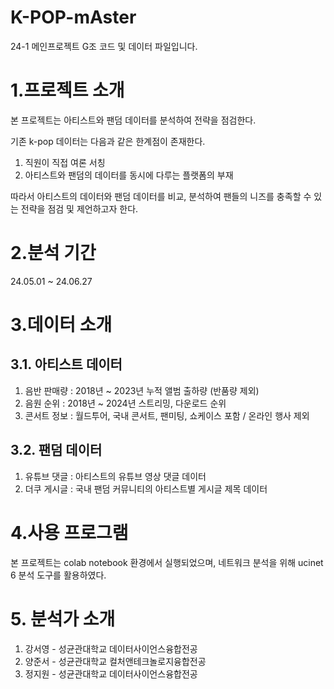 # K-POP-mAster
<p>24-1 메인프로젝트 G조 코드 및 데이터 파일입니다.</p>
<h1>1.프로젝트 소개</h1>
  <p>본 프로젝트는 아티스트와 팬덤 데이터를 분석하여 전략을 점검한다. </p>
  <p>기존 k-pop 데이터는 다음과 같은 한계점이 존재한다.</p>
  <ol>
    <li>직원이 직접 여론 서칭</li>
    <li>아티스트와 팬덤의 데이터를 동시에 다루는 플랫폼의 부재</li>
  </ol>
  <p>따라서 아티스트의 데이터와 팬덤 데이터를 비교, 분석하여 팬들의 니즈를 충족할 수 있는 전략을 점검 및 제언하고자 한다.</p>

<h1>2.분석 기간</h1>
  <p>24.05.01 ~ 24.06.27</p>

<h1>3.데이터 소개</h1>
  <h2>3.1. 아티스트 데이터</h2>
  <ol>
    <li>음반 판매량 : 2018년 ~ 2023년 누적 앨범 출하량 (반품량 제외) </li>
    <li>음원 순위 : 2018년 ~ 2024년 스트리밍, 다운로드 순위</li>
    <li>콘서트 정보 : 월드투어, 국내 콘서트, 팬미팅, 쇼케이스 포함 / 온라인 행사 제외 </li>
  </ol>
  <h2>3.2. 팬덤 데이터</h2>
  <ol>
    <li>유튜브 댓글 : 아티스트의 유튜브 영상 댓글 데이터</li>
    <li>더쿠 게시글 : 국내 팬덤 커뮤니티의 아티스트별 게시글 제목 데이터</li>
  </ol>

<h1>4.사용 프로그램</h1>
  <p> 본 프로젝트는 colab notebook 환경에서 실행되었으며, 네트워크 분석을 위해 ucinet 6 분석 도구를 활용하였다.</p>

<h1>5. 분석가 소개</h1>
  <ol>
    <li>강서영 - 성균관대학교 데이터사이언스융합전공</li>
    <li>양준서 - 성균관대학교 컬처앤테크놀로지융합전공</li>
    <li>정지원 - 성균관대학교 데이터사이언스융합전공</li>
  </ol>
